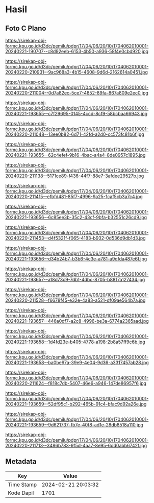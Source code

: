 # Hasil

## Foto C Plano

https://sirekap-obj-formc.kpu.go.id/d3dc/pemilu/pdpr/17/04/06/20/10/1704062010001-20240221-190707--c8d92eeb-6153-4b50-a936-58f4e0cbd920.jpg

https://sirekap-obj-formc.kpu.go.id/d3dc/pemilu/pdpr/17/04/06/20/10/1704062010001-20240220-210931--9ac968a3-4b15-4608-9d6d-2162614a0451.jpg

https://sirekap-obj-formc.kpu.go.id/d3dc/pemilu/pdpr/17/04/06/20/10/1704062010001-20240220-211004--0d7a82ec-5ce7-4852-89fa-867a809e2ec0.jpg

https://sirekap-obj-formc.kpu.go.id/d3dc/pemilu/pdpr/17/04/06/20/10/1704062010001-20240221-193655--c7f29695-0145-4ccd-8cf9-58bcbaa66943.jpg

https://sirekap-obj-formc.kpu.go.id/d3dc/pemilu/pdpr/17/04/06/20/10/1704062010001-20240220-211048--13ee0b82-6d71-42fd-a2d0-cc573fc81b6f.jpg

https://sirekap-obj-formc.kpu.go.id/d3dc/pemilu/pdpr/17/04/06/20/10/1704062010001-20240221-193655--62c4efef-9b16-4bac-a4a4-8de0957c1895.jpg

https://sirekap-obj-formc.kpu.go.id/d3dc/pemilu/pdpr/17/04/06/20/10/1704062010001-20240220-211138--5171ce89-f436-44f7-88e7-3afdee29527b.jpg

https://sirekap-obj-formc.kpu.go.id/d3dc/pemilu/pdpr/17/04/06/20/10/1704062010001-20240220-211415--efbfd481-85f7-4996-9a25-1caf5cb3a7c4.jpg

https://sirekap-obj-formc.kpu.go.id/d3dc/pemilu/pdpr/17/04/06/20/10/1704062010001-20240221-193656--6c85ee3b-35c2-43cf-9bfa-b32551c26cd9.jpg

https://sirekap-obj-formc.kpu.go.id/d3dc/pemilu/pdpr/17/04/06/20/10/1704062010001-20240220-211453--d4f5321f-f065-4183-b932-0d536d9db1d3.jpg

https://sirekap-obj-formc.kpu.go.id/d3dc/pemilu/pdpr/17/04/06/20/10/1704062010001-20240221-193656--d34b24b7-b3b6-4c3e-a781-a9dfda487e6f.jpg

https://sirekap-obj-formc.kpu.go.id/d3dc/pemilu/pdpr/17/04/06/20/10/1704062010001-20240221-193657--a18d73c9-7db1-4dbc-8705-b8817a127434.jpg

https://sirekap-obj-formc.kpu.go.id/d3dc/pemilu/pdpr/17/04/06/20/10/1704062010001-20240220-211528--f6678f45-e32e-4a83-a521-df09ae564b7a.jpg

https://sirekap-obj-formc.kpu.go.id/d3dc/pemilu/pdpr/17/04/06/20/10/1704062010001-20240221-193657--446a0df7-a2c8-4996-be3a-6774a2365aad.jpg

https://sirekap-obj-formc.kpu.go.id/d3dc/pemilu/pdpr/17/04/06/20/10/1704062010001-20240221-193658--1d4fd23e-b405-4778-a198-2b8a57ff9c6b.jpg

https://sirekap-obj-formc.kpu.go.id/d3dc/pemilu/pdpr/17/04/06/20/10/1704062010001-20240221-193658--ba0be97a-39e9-4e04-9d36-a3317457ab28.jpg

https://sirekap-obj-formc.kpu.go.id/d3dc/pemilu/pdpr/17/04/06/20/10/1704062010001-20240220-211624--f818c7db-5407-46e6-a946-147de86957f6.jpg

https://sirekap-obj-formc.kpu.go.id/d3dc/pemilu/pdpr/17/04/06/20/10/1704062010001-20240221-193659--52df95c1-b292-465b-91c4-bfac9d92a26e.jpg

https://sirekap-obj-formc.kpu.go.id/d3dc/pemilu/pdpr/17/04/06/20/10/1704062010001-20240221-193659--9d621737-fb7e-40f8-ad1e-28db8518a110.jpg

https://sirekap-obj-formc.kpu.go.id/d3dc/pemilu/pdpr/17/04/06/20/10/1704062010001-20240220-211713--3486b783-9f5d-4aa7-8e95-6dd0abb6742f.jpg


## Metadata

| Key        | Value               |
| ---------- | ------------------- |
| Time Stamp | 2024-02-21 20:03:32 |
| Kode Dapil | 1701                |



